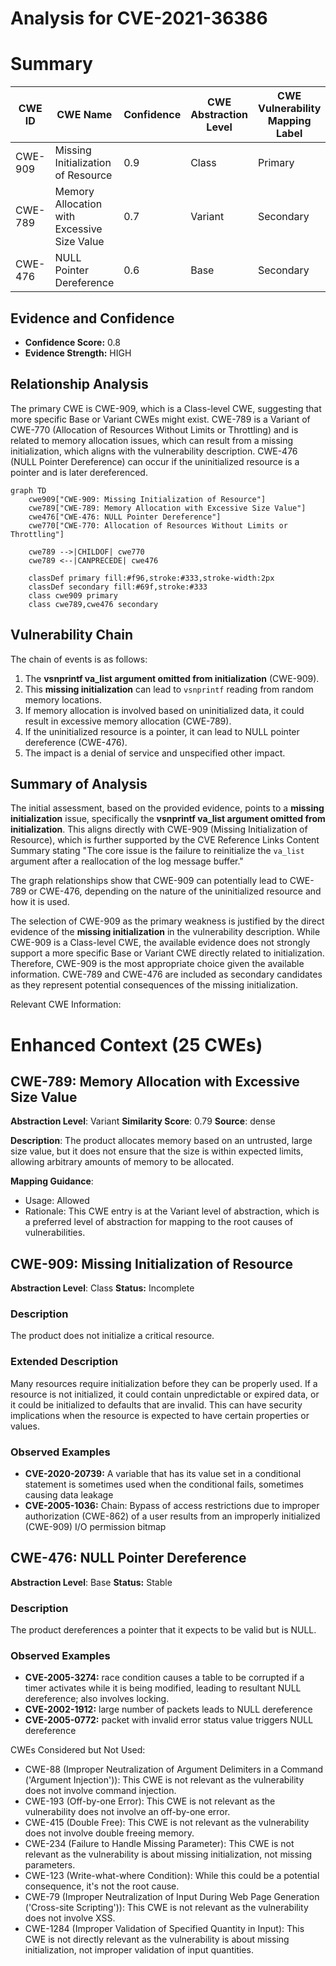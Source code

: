 # Analysis for CVE-2021-36386

# Summary
| CWE ID    | CWE Name                                                               | Confidence | CWE Abstraction Level | CWE Vulnerability Mapping Label | CWE-Vulnerability Mapping Notes |
| --------- | ---------------------------------------------------------------------- | ---------- | --------------------- | ------------------------------- | ------------------------------- |
| CWE-909   | Missing Initialization of Resource                                     | 0.9        | Class                 | Primary                         | Allowed-with-Review           |
| CWE-789   | Memory Allocation with Excessive Size Value                           | 0.7        | Variant               | Secondary                       | Allowed                         |
| CWE-476   | NULL Pointer Dereference                                               | 0.6        | Base                  | Secondary                       | Allowed                         |

## Evidence and Confidence

*   **Confidence Score:** 0.8
*   **Evidence Strength:** HIGH

## Relationship Analysis
The primary CWE is CWE-909, which is a Class-level CWE, suggesting that more specific Base or Variant CWEs might exist. CWE-789 is a Variant of CWE-770 (Allocation of Resources Without Limits or Throttling) and is related to memory allocation issues, which can result from a missing initialization, which aligns with the vulnerability description. CWE-476 (NULL Pointer Dereference) can occur if the uninitialized resource is a pointer and is later dereferenced.

```mermaid
graph TD
    cwe909["CWE-909: Missing Initialization of Resource"]
    cwe789["CWE-789: Memory Allocation with Excessive Size Value"]
    cwe476["CWE-476: NULL Pointer Dereference"]
    cwe770["CWE-770: Allocation of Resources Without Limits or Throttling"]

    cwe789 -->|CHILDOF| cwe770
    cwe789 <--|CANPRECEDE| cwe476

    classDef primary fill:#f96,stroke:#333,stroke-width:2px
    classDef secondary fill:#69f,stroke:#333
    class cwe909 primary
    class cwe789,cwe476 secondary
```

## Vulnerability Chain
The chain of events is as follows:
1.  The **vsnprintf va_list argument omitted from initialization** (CWE-909).
2.  This **missing initialization** can lead to `vsnprintf` reading from random memory locations.
3.  If memory allocation is involved based on uninitialized data, it could result in excessive memory allocation (CWE-789).
4.  If the uninitialized resource is a pointer, it can lead to NULL pointer dereference (CWE-476).
5.  The impact is a denial of service and unspecified other impact.

## Summary of Analysis
The initial assessment, based on the provided evidence, points to a **missing initialization** issue, specifically the **vsnprintf va_list argument omitted from initialization**. This aligns directly with CWE-909 (Missing Initialization of Resource), which is further supported by the CVE Reference Links Content Summary stating "The core issue is the failure to reinitialize the `va_list` argument after a reallocation of the log message buffer."

The graph relationships show that CWE-909 can potentially lead to CWE-789 or CWE-476, depending on the nature of the uninitialized resource and how it is used.

The selection of CWE-909 as the primary weakness is justified by the direct evidence of the **missing initialization** in the vulnerability description. While CWE-909 is a Class-level CWE, the available evidence does not strongly support a more specific Base or Variant CWE directly related to initialization. Therefore, CWE-909 is the most appropriate choice given the available information. CWE-789 and CWE-476 are included as secondary candidates as they represent potential consequences of the missing initialization.

Relevant CWE Information:

# Enhanced Context (25 CWEs)

## CWE-789: Memory Allocation with Excessive Size Value
**Abstraction Level**: Variant
**Similarity Score**: 0.79
**Source**: dense

**Description**:
The product allocates memory based on an untrusted, large size value, but it does not ensure that the size is within expected limits, allowing arbitrary amounts of memory to be allocated.

**Mapping Guidance**:
- Usage: Allowed
- Rationale: This CWE entry is at the Variant level of abstraction, which is a preferred level of abstraction for mapping to the root causes of vulnerabilities.

## CWE-909: Missing Initialization of Resource
**Abstraction Level**: Class
**Status:** Incomplete

### Description
The product does not initialize a critical resource.

### Extended Description
Many resources require initialization before they can be properly used. If a resource is not initialized, it could contain unpredictable or expired data, or it could be initialized to defaults that are invalid. This can have security implications when the resource is expected to have certain properties or values.

### Observed Examples
- **CVE-2020-20739:** A variable that has its value set in a conditional statement is sometimes used when the conditional fails, sometimes causing data leakage
- **CVE-2005-1036:** Chain: Bypass of access restrictions due to improper authorization (CWE-862) of a user results from an improperly initialized (CWE-909) I/O permission bitmap

## CWE-476: NULL Pointer Dereference
**Abstraction Level**: Base
**Status:** Stable

### Description
The product dereferences a pointer that it expects to be valid but is NULL.

### Observed Examples
- **CVE-2005-3274:** race condition causes a table to be corrupted if a timer activates while it is being modified, leading to resultant NULL dereference; also involves locking.
- **CVE-2002-1912:** large number of packets leads to NULL dereference
- **CVE-2005-0772:** packet with invalid error status value triggers NULL dereference

CWEs Considered but Not Used:

*   CWE-88 (Improper Neutralization of Argument Delimiters in a Command ('Argument Injection')): This CWE is not relevant as the vulnerability does not involve command injection.
*   CWE-193 (Off-by-one Error): This CWE is not relevant as the vulnerability does not involve an off-by-one error.
*   CWE-415 (Double Free): This CWE is not relevant as the vulnerability does not involve double freeing memory.
*   CWE-234 (Failure to Handle Missing Parameter): This CWE is not relevant as the vulnerability is about missing initialization, not missing parameters.
*   CWE-123 (Write-what-where Condition): While this could be a potential consequence, it's not the root cause.
*   CWE-79 (Improper Neutralization of Input During Web Page Generation ('Cross-site Scripting')): This CWE is not relevant as the vulnerability does not involve XSS.
*   CWE-1284 (Improper Validation of Specified Quantity in Input): This CWE is not directly relevant as the vulnerability is about missing initialization, not improper validation of input quantities.